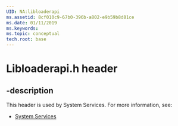 ```yaml
---
UID: NA:libloaderapi
ms.assetid: 8cf010c9-67b0-396b-a802-e9b59b8d81ce
ms.date: 01/11/2019
ms.keywords: 
ms.topic: conceptual
tech.root: base
---
```


# Libloaderapi.h header


## -description


This header is used by System Services. For more information, see:

- [System Services](../_base/index.md)

